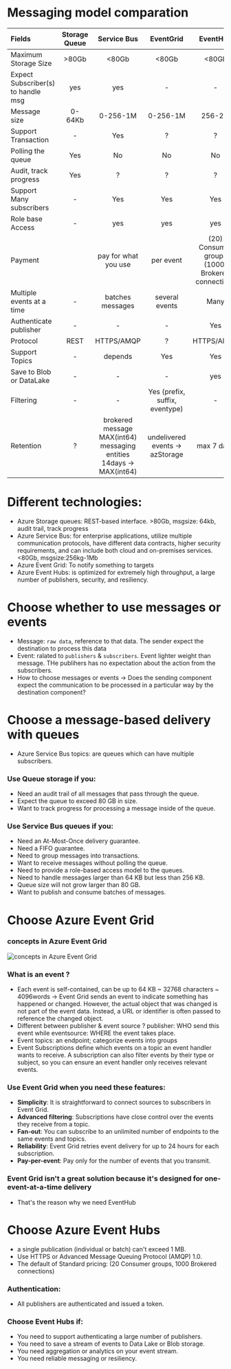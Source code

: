 # Messaging model comparation

Fields | Storage Queue | Service Bus | EventGrid | EventHub 
:-----|:-------------:|:-----------:|:---------:|:--------:
Maximum Storage Size | >80Gb | <80Gb | <80Gb | <80Gb 
Expect Subscriber(s) to handle msg | yes | yes | - | - 
Message size | 0-64Kb | 0-256-1M | 0-256-1M | 256-2M 
Support Transaction | - | Yes | ? | ? 
Polling the queue | Yes | No | No | No
Audit, track progress | Yes | ? | ? | ? 
Support Many subscribers | - | Yes | Yes | Yes
Role base Access | - | yes | yes | yes 
Payment || pay for what you use | per event | (20) Consumer groups<br /> (1000) Brokered connections
Multiple events at a time |- | batches messages | several events | Many
Authenticate publisher | - | - | - | Yes
Protocol | REST | HTTPS/AMQP | ? | HTTPS/AMQP
Support Topics | - | depends | Yes | Yes
Save to Blob or DataLake | - | - | - | yes
Filtering  | - | - | Yes (prefix, suffix, eventype) | -
Retention |?| brokered message MAX(int64) <br /> messaging entities 14days -> MAX(int64)| undelivered events -> azStorage | max 7 days

# Different technologies:
- Azure Storage queues: REST-based interface. >80Gb, msgsize: 64kb, audit trail, track progress
- Azure Service Bus: for enterprise applications, utilize multiple communication protocols, have different data contracts, higher security requirements, and can include both cloud and on-premises services.<80Gb, msgsize:256kg-1Mb 
- Azure Event Grid: To notify something to targets
- Azure Event Hubs: is optimized for extremely high throughput, a large number of publishers, security, and resiliency.

# Choose whether to use messages or events
- Message: `raw data`, reference to that data. The sender expect the destination to process this data
- Event: ralated to `publishers` & `subscribers`. Event lighter weight than message. THe publihers has no expectation about the action from the subscribers.
- How to choose messages or events -> Does the sending component expect the communication to be processed in a particular way by the destination component?

# Choose a message-based delivery with queues
- Azure Service Bus topics: are queues which can have multiple subscribers.

### Use Queue storage if you:
- Need an audit trail of all messages that pass through the queue.
- Expect the queue to exceed 80 GB in size.
- Want to track progress for processing a message inside of the queue.

### Use Service Bus queues if you:
- Need an At-Most-Once delivery guarantee.
- Need a FIFO guarantee.
- Need to group messages into transactions.
- Want to receive messages without polling the queue.
- Need to provide a role-based access model to the queues.
- Need to handle messages larger than 64 KB but less than 256 KB.
- Queue size will not grow larger than 80 GB.
- Want to publish and consume batches of messages.

# Choose Azure Event Grid
### concepts in Azure Event Grid 
![concepts in Azure Event Grid](https://docs.microsoft.com/en-us/learn/modules/choose-a-messaging-model-in-azure-to-connect-your-services/media/4-event-grid.png)

### What is an event ?
- Each event is self-contained, can be up to 64 KB ~ 32768 characters ~ 4096words -> Event Grid sends an event to indicate something has happened or changed. However, the actual object that was changed is not part of the event data. Instead, a URL or identifier is often passed to reference the changed object. 
- Different between publisher & event source ? publisher: WHO send this event while eventsource: WHERE the event takes place.
- Event topics: an endpoint; categorize events into groups
- Event Subscriptions define which events on a topic an event handler wants to receive. A subscription can also filter events by their type or subject, so you can ensure an event handler only receives relevant events.

### Use Event Grid when you need these features:
- **Simplicity**: It is straightforward to connect sources to subscribers in Event Grid.
- **Advanced filtering**: Subscriptions have close control over the events they receive from a topic.
- **Fan-out**: You can subscribe to an unlimited number of endpoints to the same events and topics.
- **Reliability**: Event Grid retries event delivery for up to 24 hours for each subscription.
- **Pay-per-event**: Pay only for the number of events that you transmit.

### Event Grid isn't a great solution because it's designed for one-event-at-a-time delivery
- That's the reason why we need EventHub

# Choose Azure Event Hubs
- a single publication (individual or batch) can't exceed 1 MB.
- Use HTTPS or Advanced Message Queuing Protocol (AMQP) 1.0.
- The default of Standard pricing: (20 Consumer groups, 1000 Brokered connections) 

### Authentication:
- All publishers are authenticated and issued a token.

### Choose Event Hubs if:
- You need to support authenticating a large number of publishers.
- You need to save a stream of events to Data Lake or Blob storage.
- You need aggregation or analytics on your event stream.
- You need reliable messaging or resiliency.

